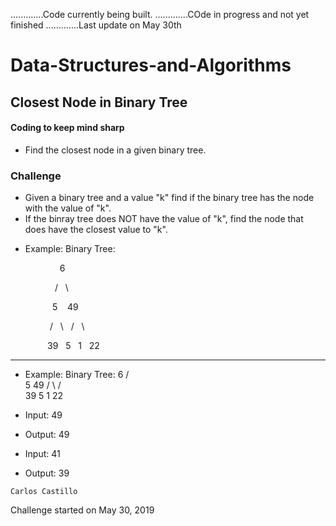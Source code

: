 .............Code currently being built.
.............COde in progress and not yet finished
.............Last update on May 30th

# Data-Structures-and-Algorithms

## Closest Node in Binary Tree

#### Coding to keep mind sharp

* Find the closest node in a given binary tree.

### Challenge
* Given a binary tree and a value "k" find if the binary tree has the node with the value of "k".
* If the binray tree does NOT have the value of "k", find the node that does have the closest value to "k".

- Example:
Binary Tree:

&nbsp; &nbsp; &nbsp; &nbsp; &nbsp; &nbsp; &nbsp; &nbsp; &nbsp; &nbsp; 6

&nbsp; &nbsp; &nbsp; &nbsp; &nbsp; &nbsp; &nbsp; &nbsp; &nbsp; /&nbsp; &nbsp;\

&nbsp; &nbsp; &nbsp; &nbsp; &nbsp; &nbsp; &nbsp; &nbsp; &nbsp;5&nbsp; &nbsp; 49

&nbsp; &nbsp; &nbsp; &nbsp; &nbsp; &nbsp; &nbsp; &nbsp; /&nbsp; &nbsp;\ &nbsp; /&nbsp; &nbsp;\

&nbsp; &nbsp; &nbsp; &nbsp; &nbsp; &nbsp; &nbsp; &nbsp;39 &nbsp; 5 &nbsp; 1 &nbsp; 22

******************************************************************************************************
- Example:
Binary Tree:
                    6
                  /   \
                 5     49
                / \    / \
               39  5  1  22 

- Input: 49
- Output: 49

- Input: 41
- Output: 39

<!--![](../../assets/PerfectSquare1.png?raw=true)-->
```
Carlos Castillo
```
Challenge started on May 30, 2019
